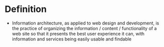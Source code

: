 # Definition
- Information architecture, as applied to web design and development, is the practice of organizing the information / content / functionality of a web site so that it presents the best user experience it can, with information and services being easily usable and findable